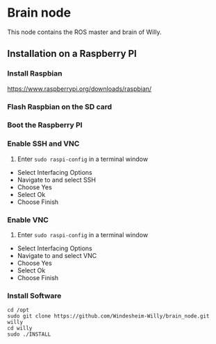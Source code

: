 # Brain node

This node contains the ROS master and brain of Willy.

## Installation on a Raspberry PI


### Install Raspbian
<https://www.raspberrypi.org/downloads/raspbian/>

### Flash Raspbian on the SD card

### Boot the Raspberry PI

### Enable SSH and VNC

1. Enter `sudo raspi-config` in a terminal window
* Select Interfacing Options
* Navigate to and select SSH
* Choose Yes
* Select Ok
* Choose Finish

### Enable VNC

1. Enter `sudo raspi-config` in a terminal window
* Select Interfacing Options
* Navigate to and select VNC
* Choose Yes
* Select Ok
* Choose Finish

### Install Software

```
cd /opt
sudo git clone https://github.com/Windesheim-Willy/brain_node.git willy
cd willy
sudo ./INSTALL
```
